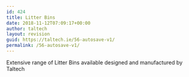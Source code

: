 ```yaml
---
id: 424
title: Litter Bins
date: 2018-11-12T07:09:17+00:00
author: taltech
layout: revision
guid: https://taltech.ie/56-autosave-v1/
permalink: /56-autosave-v1/
---
```

Extensive range of Litter Bins available designed and manufactured by Taltech